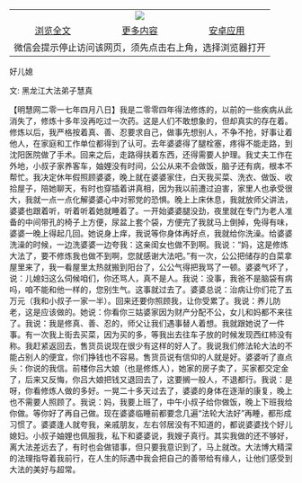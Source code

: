 

<table>
  <tr>
    <td align="center" colspan="3">
      <a href="https://github.com/ogate/ogate/blob/master/README.md"><img src="https://cloud.githubusercontent.com/assets/11880933/13434984/f430fae2-e012-11e5-814f-c2df1e82b247.jpg"/></a>
    </td>
  </tr>
  <tr>
    <td align="center">
      <a href="https://s3.ap-south-1.amazonaws.com/ogatem/oGate.htm?c817031&from=oNote">浏览全文</a>
    </td>
    <td align="center">
      <a href="https://s3.ap-south-1.amazonaws.com/ogatem/oGate.htm?from=oNote">更多内容</a>
    </td>
    <td align="center">
      <a href="https://raw.githubusercontent.com/ogate/up/master/ogate.apk">安卓应用</a>
    </td>
  </tr>
  <tr>
    <td align="center" colspan="3">
      微信会提示停止访问该网页，须先点击右上角，选择浏览器打开
    </td>
  </tr>
</table>    


好儿媳


文: 黑龙江大法弟子慧真




【明慧网二零一七年四月八日】我是二零零四年得法修炼的，以前的一些疾病从此消失了，修炼十多年没再吃过一次药。这是人们不敢想象的，但却真实的存在着。修炼以后，我严格按着真、善、忍要求自己，做事先想别人，不争不抢，好事让着他人，在家庭和工作单位都得到了认可。去年婆婆得了腿栓塞，疼得不能走路，到沈阳医院做了手术。回来之后，走路得扶着东西，还得需要人护理。我丈夫工作在外地，小叔子家养客车，妯娌没有时间，公公从来不会做饭，脑子还有病，根本不帮忙。我决定休年假照顾婆婆，晚上就在婆婆家住，白天我买菜、洗衣、做饭、收拾屋子，陪她聊天，有时也穿插着讲真相，因为我以前遭过迫害，家里人也承受很大，我就一点一点化解婆婆心中对邪党的恐惧。晚上上床休息，我就放师父讲法，婆婆也跟着听，听着听着她就睡着了。一开始婆婆腿没劲，夜里就在专门为老人准备的中间带孔的椅子上方便，尿盆上套个袋，方便完了我就马上倒掉，免得有味，婆婆一晚上得起几回。她说身上痒，我说等你身体再好点，我就给你洗澡。给婆婆洗澡的时候，一边洗婆婆一边夸我：这亲闺女也做不到啊。我说：“妈，这是修炼大法了，要不修炼我也做不到啊，您就感谢大法吧。”有一次，公公把储存的白菜拿屋里来了，我一看屋里太热就搬到阳台了，公公气得把我骂了一顿。婆婆气坏了，说：儿媳妇这么伺候咱们，你还骂人，真不是人。我说：没事，我爸不是脑袋有病吗，咱不能和他一样的，您别生气。这事就过去了。婆婆总说：治病让你们花了五万元（我和小叔子一家一半）。回来还要你照顾我，让你受累了。我说：养儿防老，这是应该做的。她说：你看你三姑婆家因为财产分配不公，女儿和妈都不来往了。我说：我是修真、善、忍的，师父让我们遇事替人着想。我就跟她说了一件事。有一次我上街去买菜，因为买的多，等我出去往车子放的时候发现西红柿没有称。我赶紧返回去，售货员说现在很少有这样的好人了。我说我们修法轮大法的不能占别人的便宜，你们挣钱也不容易。售货员说有信仰的人就是好。婆婆听了直点头：你说的我信。前楼你吕大娘（也是修炼人），她家的房子卖了，买家都交定金了，后来又反悔，你吕大娘把钱又退回去了，这要搁一般人，不退都行。我说：是呀，你看修炼人做的多好。一晃二十多天过去了，婆婆的身体在逐渐的康复，晚上也不需要人照顾了。我说：妈，我要上班了，中午小叔子给你做饭，晚上下班我给你做。等你好了再自己做。现在婆婆临睡前都要念几遍“法轮大法好”再睡，都形成习惯了。婆婆逢人就夸我，亲戚朋友，左右邻居没有不知道的，都说婆婆找个好儿媳妇。小叔子妯娌也佩服我，私下和婆婆说，我嫂子真行。其实我做的还不够好，离大法差远去了，有时也会做错事，但只要我意识到了，马上就改。大法博大精深的法理指导着我前行，在人生的际遇中我会把自己的善带给有缘人，让他们感受到大法的美好与超常。


